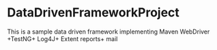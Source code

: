 # DataDrivenFrameworkProject
This is a sample data driven framework implementing Maven WebDriver +TestNG+ Log4J+ Extent reports+ mail
